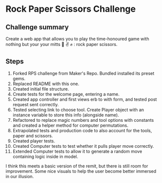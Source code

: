 # Rock Paper Scissors Challenge
## Challenge summary
Create a web app that allows you to play the time-honoured game with nothing but your your mitts :wave: :v: :fist: : rock paper scissors.
## Steps
1. Forked RPS challenge from Maker's Repo. Bundled installed its preset gems. 
2. Replaced README with this one. 
3. Created initial file structure.
4. Create tests for the welcome page, entering a name. 
5. Created app controller and first views erb to with form, and tested post request sent correctly.
6. Tested selecting link to choose tool. Create Player object with an instance variable to store this info (alongside name).
7. Refactored to replace magic numbers and tool options with constants and created a helper method for computer permutations.
8. Extrapolated tests and production code to also account for the tools, paper and scissors.
9. Created player tests.
10. Created Computer tests to test whether it pulls player move correctly.
11. Extended Computer tests to allow it to generate a random move containing logic inside in model.

I think this meets a basic version of the remit, but there is still room for improvement.
Some nice visuals to help the user become better immersed in our illusion.



